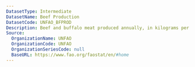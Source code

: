 ```yaml
---
DatasetType: Intermediate
DatasetName: Beef Production
DatasetCode: UNFAO_BFPROD
Description: Beef and buffalo meat produced annually, in kilograms per person
Source:
  OrganizationName: UNFAO
  OrganizationCode: UNFAO
  OrganizationSeriesCode: null
  BaseURL: https://www.fao.org/faostat/en/#home
---
```


